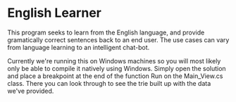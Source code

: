 # English Learner
This program seeks to learn from the English language, and provide gramatically correct sentences back to an end user. The use cases can vary from language learning to an intelligent chat-bot.

Currently we're running this on Windows machines so you will most likely only be able to compile it natively using Windows. Simply open the solution and place a breakpoint at the end of the function Run on the Main_View.cs class. There you can look through to see the trie built up with the data we've provided.
